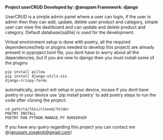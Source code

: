 **Project userCRUD
Developed by: @anupam
Framework: django**

UserCRUD is a simple admin panel where a user can login, if the user is admin then they can add, update, delete user product and category,
simple user can view the dashboard and can update and delete product and category. Default database(sqllite) is used for the development.

Virtual environment setup is done with poetry, all the required dependencies(help or plugins needed to develop this project) are already
present in pyproject.toml file, you dont have to worry about all the dependencies, but if you are new to django then you must install some 
of the plugins
```
pip install pillow
pip install django-utils-six
django-crispy-forms
```

automatically, project will setup in your device, incase if you dont have poetry in your device use 'pip install poetry' to add poetry 
steps to run the code after cloning the project:
```
cd path/to/this/cloned/folder
POETRY INSTALL
POETRY RUN PYTHON MANAGE.PY RUNSERVER
```

If you have any query regarding this project you can contact me @(anupam.siwakoti@gmail.com)
